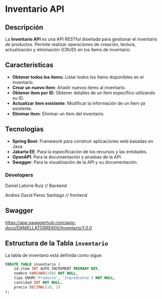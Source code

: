 # Inventario API

## Descripción

La **Inventario API** es una API RESTful diseñada para gestionar el inventario de productos. Permite realizar operaciones de creación, lectura, actualización y eliminación (CRUD) en los ítems de inventario.

## Características

- **Obtener todos los ítems**: Listar todos los ítems disponibles en el inventario.
- **Crear un nuevo ítem**: Añadir nuevos ítems al inventario.
- **Obtener ítem por ID**: Obtener detalles de un ítem específico utilizando su ID.
- **Actualizar ítem existente**: Modificar la información de un ítem ya existente.
- **Eliminar ítem**: Eliminar un ítem del inventario.

## Tecnologías

- **Spring Boot**: Framework para construir aplicaciones web basadas en Java.
- **Jakarta EE**: Para la especificación de los recursos y las entidades.
- **OpenAPI**: Para la documentación y pruebas de la API.
- **Swagger**: Para la visualización de la API y su documentación.

### Developers
Daniel Latorre Ruiz // Backend

Andres David Perez Santiago // frontend

## Swagger
https://app.swaggerhub.com/apis-docs/DANIELLATORRE600/Inventario/1.0.0

## Estructura de la Tabla `inventario`
La tabla de inventario está definida como sigue:

```sql
CREATE TABLE inventario (
    id_item INT AUTO_INCREMENT PRIMARY KEY,
    nombre VARCHAR(100) NOT NULL,
    tipo ENUM('Producto', 'Ingrediente') NOT NULL,
    cantidad INT NOT NULL,
    precio DECIMAL(10, 2)
);


